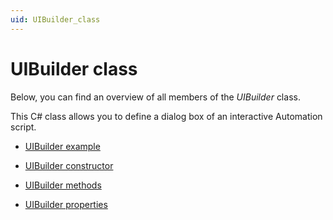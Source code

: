 ```yaml
---
uid: UIBuilder_class
---
```


# UIBuilder class

Below, you can find an overview of all members of the *UIBuilder* class.

This C# class allows you to define a dialog box of an interactive Automation script.

- [UIBuilder example](xref:UIBuilder_example)

- [UIBuilder constructor](xref:UIBuilder_constructor)

- [UIBuilder methods](xref:UIBuilder_methods)

- [UIBuilder properties](xref:UIBuilder_properties)
